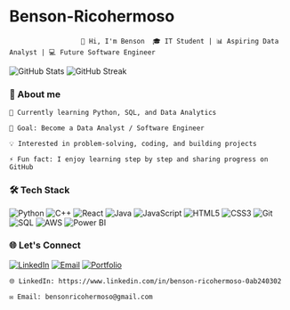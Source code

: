 
# Benson-Ricohermoso
                      👋 Hi, I'm Benson  🎓 IT Student | 📊 Aspiring Data Analyst | 💻 Future Software Engineer


![GitHub Stats](https://github-readme-stats.vercel.app/api?username=benson416-zxcy&show_icons=true&theme=tokyonight)
![GitHub Streak](https://streak-stats.demolab.com?user=benson416-zxcy&theme=tokyonight&hide_border=false)

### 🚀 About me

    🌱 Currently learning Python, SQL, and Data Analytics
    
    🎯 Goal: Become a Data Analyst / Software Engineer
    
    💡 Interested in problem-solving, coding, and building projects
    
    ⚡ Fun fact: I enjoy learning step by step and sharing progress on GitHub

### 🛠️ Tech Stack
![Python](https://img.shields.io/badge/Python-3776AB?style=for-the-badge&logo=python&logoColor=white)
![C++](https://img.shields.io/badge/C++-00599C?style=for-the-badge&logo=c%2B%2B&logoColor=white)
![React](https://img.shields.io/badge/React-20232A?style=for-the-badge&logo=react&logoColor=61DAFB)
![Java](https://img.shields.io/badge/Java-007396?style=for-the-badge&logo=java&logoColor=white)
![JavaScript](https://img.shields.io/badge/JavaScript-F7DF1E?style=for-the-badge&logo=javascript&logoColor=black)
![HTML5](https://img.shields.io/badge/HTML5-E34F26?style=for-the-badge&logo=html5&logoColor=white)
![CSS3](https://img.shields.io/badge/CSS3-1572B6?style=for-the-badge&logo=css3&logoColor=white)
![Git](https://img.shields.io/badge/Git-F05032?style=for-the-badge&logo=git&logoColor=white)
![SQL](https://img.shields.io/badge/SQL-4479A1?style=for-the-badge&logo=postgresql&logoColor=white)
![AWS](https://img.shields.io/badge/AWS-232F3E?style=for-the-badge&logo=amazon-aws&logoColor=white)
![Power BI](https://img.shields.io/badge/Power%20BI-F2C811?style=for-the-badge&logo=power-bi&logoColor=black)


### 🌐 Let's Connect
[![LinkedIn](https://img.shields.io/badge/LinkedIn-0A66C2?style=for-the-badge&logo=linkedin&logoColor=white)]((https://www.linkedin.com/in/benson-ricohermoso-0ab240302))
[![Email](https://img.shields.io/badge/Email-D14836?style=for-the-badge&logo=gmail&logoColor=white)](mailto:bensonricohermoso@gmail.com)
[![Portfolio](https://img.shields.io/badge/Portfolio-000000?style=for-the-badge&logo=firefox&logoColor=white)](your-portfolio-url)


    🌐 LinkedIn: https://www.linkedin.com/in/benson-ricohermoso-0ab240302
    
    ✉️ Email: bensonricohermoso@gmail.com
